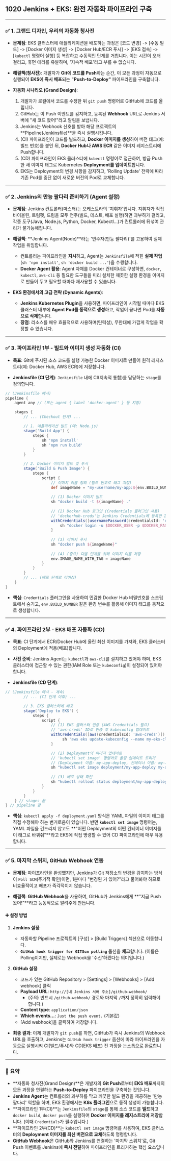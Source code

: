 ## 1020 Jenkins + EKS: 완전 자동화 파이프라인 구축

---

### ✅ 1. 그랜드 디자인, 우리의 자동화 청사진

* **문제점**: EKS 클러스터에 애플리케이션을 배포하는 과정은 [코드 변경] -> [수동 빌드] -> [Docker 이미지 생성] -> [Docker Hub/ECR 푸시] -> [EKS 접속] -> [`kubectl` 명령어 실행] 등 복잡하고 수동적인 단계를 거칩니다. 이는 시간이 오래 걸리고, 휴먼 에러를 유발하며, '지속적 배포'라고 부를 수 없습니다.

* **해결책(청사진)**: 개발자가 **Git에 코드를 Push**하는 순간, 이 모든 과정이 자동으로 실행되어 **EKS에 즉시 배포**되는 **"Push-to-Deploy"** 파이프라인을 구축합니다.

* **자동화 시나리오 (Grand Design)**:
    1.  개발자가 로컬에서 코드를 수정한 뒤 `git push` 명령어로 GitHub에 코드를 올립니다.
    2.  GitHub는 이 Push 이벤트를 감지하고, 등록된 **Webhook** URL로 Jenkins 서버에 "새 코드 왔어!"라고 알림을 보냅니다.
    3.  Jenkins는 Webhook 신호를 받아 해당 프로젝트의 **Pipeline(Jenkinsfile)**을 즉시 실행시킵니다.
    4.  (CI) 파이프라인이 코드를 빌드하고, **Docker 이미지를 생성**하여 버전 태그(예: 빌드 번호)를 붙인 뒤, **Docker Hub나 AWS ECR** 같은 이미지 레지스트리에 Push합니다.
    5.  (CD) 파이프라인이 EKS 클러스터에 `kubectl` 명령어로 접근하여, 방금 Push한 새 이미지 태그로 Kubernetes **Deployment를 업데이트**합니다.
    6.  EKS는 Deployment의 변경 사항을 감지하고, 'Rolling Update' 전략에 따라 기존 Pod를 중단 없이 새로운 버전의 Pod로 교체합니다.

---

### ✅ 2. Jenkins의 만능 팔다리 준비하기 (Agent 설정)

* **문제점**: Jenkins 컨트롤러(마스터)는 오케스트라의 '지휘자'입니다. 지휘자가 직접 바이올린, 트럼펫, 드럼을 모두 연주(빌드, 테스트, 배포 실행)하면 과부하가 걸리고, 각종 도구(Java, Node.js, Python, Docker, Kubectl...)가 컨트롤러에 뒤섞여 관리가 불가능해집니다.

* **해결책**: **Jenkins Agent(Node)**라는 '연주자(만능 팔다리)'를 고용하여 실제 작업을 위임합니다.
    * 컨트롤러는 파이프라인을 **지시**하고, Agent는 `Jenkinsfile`에 적힌 **실제 작업**(`sh 'npm install'`, `sh 'docker build ...'`)을 수행합니다.
    * **Docker Agent 활용**: Agent 자체를 Docker 컨테이너로 구성하면, `docker`, `kubectl`, `aws-cli` 등 필요한 도구들을 미리 설치한 깨끗한 실행 환경을 이미지로 만들어 두고 필요할 때마다 재사용할 수 있습니다.

* **EKS 환경에서의 고급 전략 (Dynamic Agents)**:
    * **Jenkins Kubernetes Plugin**을 사용하면, 파이프라인이 시작될 때마다 EKS 클러스터 내부에 **Agent Pod를 동적으로 생성**하고, 작업이 끝나면 Pod를 **자동으로 삭제**합니다.
    * **장점**: 리소스를 매우 효율적으로 사용하며(탄력성), 무한대에 가깝게 작업을 확장할 수 있습니다.

---

### ✅ 3. 파이프라인 1부 - 빌드와 이미지 생성 자동화 (CI)

* **목표**: Git에 푸시된 소스 코드를 실행 가능한 Docker 이미지로 만들어 원격 레지스트리(예: Docker Hub, AWS ECR)에 저장합니다.

* **Jenkinsfile (CI 단계)**: `Jenkinsfile` 내에 CI(지속적 통합)를 담당하는 `stage`를 정의합니다.

```groovy
// (Jenkinsfile 예시)
pipeline {
    agent any // (또는 agent { label 'docker-agent' } 등 지정)

    stages {
        // ... (Checkout 단계) ...

        // 1. 애플리케이션 빌드 (예: Node.js)
        stage('Build App') {
            steps {
                sh 'npm install'
                sh 'npm run build'
            }
        }

        // 2. Docker 이미지 빌드 및 푸시
        stage('Build & Push Image') {
            steps {
                script {
                    // 이미지 이름 정의 (빌드 번호로 태그 지정)
                    def imageName = "my-username/my-app:${env.BUILD_NUMBER}"
                    
                    // (1) Docker 이미지 빌드
                    sh "docker build -t ${imageName} ."
                    
                    // (2) Docker Hub 로그인 (Credentials 플러그인 사용)
                    // 'dockerhub-creds'는 Jenkins Credentials에 등록한 ID
                    withCredentials([usernamePassword(credentialsId: 'dockerhub-creds', usernameVariable: 'DOCKER_USER', passwordVariable: 'DOCKER_PASS')]) {
                        sh "docker login -u $DOCKER_USER -p $DOCKER_PASS"
                    }
                    
                    // (3) 이미지 푸시
                    sh "docker push ${imageName}"
                    
                    // (4) (중요) 다음 단계를 위해 이미지 이름 저장
                    env.IMAGE_NAME_WITH_TAG = imageName
                }
            }
        }
        // ... (배포 단계로 이어짐)
    }
}
````

  * **핵심**: `Credentials` 플러그인을 사용하여 민감한 Docker Hub 비밀번호를 스크립트에서 숨기고, `env.BUILD_NUMBER` 같은 환경 변수를 활용해 이미지 태그를 동적으로 생성합니다.

-----

### ✅ 4. 파이프라인 2부 - EKS 배포 자동화 (CD)

  * **목표**: CI 단계에서 ECR/Docker Hub에 올린 최신 이미지를 가져와, EKS 클러스터의 Deployment에 적용(배포)합니다.

  * **사전 준비**: Jenkins Agent는 `kubectl`과 `aws-cli`를 설치하고 있어야 하며, EKS 클러스터에 접근할 수 있는 권한(IAM Role 또는 `kubeconfig`)이 설정되어 있어야 합니다.

  * **Jenkinsfile (CD 단계)**:

<!-- end list -->

```groovy
// (Jenkinsfile 예시 - 계속)
        // ... (CI 단계 이후) ...

        // 3. EKS 클러스터에 배포
        stage('Deploy to EKS') {
            steps {
                script {
                    // (1) EKS 클러스터 인증 (AWS Credentials 필요)
                    // 'aws-creds' ID로 인증 후 kubeconfig 업데이트
                    withCredentials([aws(credentialsId: 'aws-creds')]) {
                         sh 'aws eks update-kubeconfig --name my-eks-cluster --region ap-northeast-2'
                    }

                    // (2) Deployment의 이미지 업데이트
                    // 'kubectl set image' 명령어로 롤링 업데이트 트리거
                    // (Deployment 이름: my-app-deploy, 컨테이너 이름: my-app-container)
                    sh "kubectl set image deployment/my-app-deploy my-app-container=${env.IMAGE_NAME_WITH_TAG} --record"
                    
                    // (3) 배포 상태 확인
                    sh "kubectl rollout status deployment/my-app-deploy"
                }
            }
        }
    } // stages 끝
} // pipeline 끝
```

  * **핵심**: `kubectl apply -f deployment.yaml` 방식은 YAML 파일의 이미지 태그를 직접 수정해야 하는 번거로움이 있습니다. 반면 **`kubectl set image`** 명령어는, YAML 파일을 건드리지 않고도 \*\*"어떤 Deployment의 어떤 컨테이너 이미지를 이 태그로 바꿔줘"\*\*라고 EKS에 직접 명령할 수 있어 CD 파이프라인에 매우 유용합니다.

-----

### ✅ 5. 마지막 스위치, GitHub Webhook 연동

  * **문제점**: 파이프라인을 완성했지만, Jenkins가 Git 저장소의 변경을 감지하는 방식이 `Poll SCM`(주기적 확인)이면, 1분마다 "변경된 거 있어?"라고 물어봐야 하므로 비효율적이고 배포가 즉각적이지 않습니다.

  * **해결책**: **GitHub Webhook**을 사용하여, GitHub가 Jenkins에게 \*\*"지금 Push 왔어\!"\*\*라고 능동적으로 알려주게 만듭니다.

#### ➕ 설정 방법

1.  **Jenkins 설정**:

      * 자동화할 Pipeline 프로젝트의 [구성] \> [Build Triggers] 섹션으로 이동합니다.
      * **`GitHub hook trigger for GITScm polling`** 옵션을 **체크**합니다. (이름은 Polling이지만, 실제로는 Webhook을 '수신'하겠다는 의미입니다.)

2.  **GitHub 설정**:

      * 코드가 있는 GitHub Repository \> [Settings] \> [Webhooks] \> [Add webhook] 클릭
      * **Payload URL**: `http://[내 Jenkins 서버 주소]/github-webhook/`
          * (주의: 반드시 `/github-webhook/` 경로와 마지막 `/`까지 정확히 입력해야 합니다.)
      * **Content type**: `application/json`
      * **Which events...**: `Just the push event.` (기본값)
      * [Add webhook]을 클릭하여 저장합니다.

<!-- end list -->

  * **최종 결과**: 이제 개발자가 `git push`를 하면, GitHub가 즉시 Jenkins의 Webhook URL을 호출하고, Jenkins는 `GitHub hook trigger` 옵션에 따라 파이프라인을 자동으로 실행시켜 CI(빌드/푸시)와 CD(EKS 배포) 전 과정을 논스톱으로 완료합니다.

-----

### 📌 요약

  * \*\*자동화 청사진(Grand Design)\*\*은 개발자의 **Git Push**로부터 **EKS 배포**까지의 모든 과정을 연결하는 **Push-to-Deploy** 파이프라인을 구축하는 것입니다.
  * **Jenkins Agent**는 컨트롤러의 과부하를 막고 깨끗한 빌드 환경을 제공하는 '만능 팔다리' 역할을 하며, EKS 환경에서는 **K8s 플러그인**으로 동적 생성이 가능합니다.
  * \*\*파이프라인 1부(CI)\*\*는 `Jenkinsfile`의 `stage`를 통해 소스 코드를 **빌드**하고 `docker build`, `docker push`를 실행하여 **Docker 이미지를 레지스트리에 저장**합니다. (이때 `Credentials`가 필수입니다.)
  * \*\*파이프라인 2부(CD)\*\*는 `kubectl set image` 명령어를 사용하여, EKS 클러스터의 **Deployment 이미지를 최신 버전으로 교체**하도록 명령합니다.
  * **GitHub Webhook**은 GitHub와 Jenkins를 연결하는 '마지막 스위치'로, Git Push 이벤트를 Jenkins에 **즉시 전달**하여 파이프라인을 트리거하는 핵심 요소입니다.